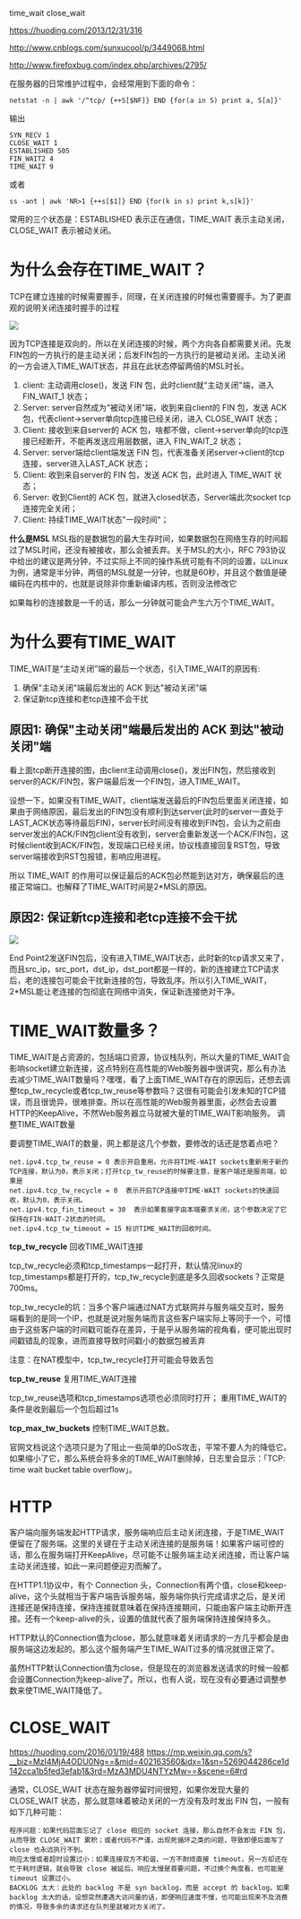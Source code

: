 time_wait close_wait

https://huoding.com/2013/12/31/316

http://www.cnblogs.com/sunxucool/p/3449068.html

http://www.firefoxbug.com/index.php/archives/2795/

在服务器的日常维护过程中，会经常用到下面的命令：

    netstat -n | awk '/^tcp/ {++S[$NF]} END {for(a in S) print a, S[a]}' 

输出

	SYN_RECV 1
	CLOSE_WAIT 1
	ESTABLISHED 505
	FIN_WAIT2 4
	TIME_WAIT 9

或者

	ss -ant | awk 'NR>1 {++s[$1]} END {for(k in s) print k,s[k]}'

常用的三个状态是：ESTABLISHED 表示正在通信，TIME_WAIT 表示主动关闭，CLOSE_WAIT 表示被动关闭。

# 为什么会存在TIME_WAIT？

TCP在建立连接的时候需要握手，同理，在关闭连接的时候也需要握手。为了更直观的说明关闭连接时握手的过程

![](tcp_close.png)

因为TCP连接是双向的，所以在关闭连接的时候，两个方向各自都需要关闭。先发FIN包的一方执行的是主动关闭；后发FIN包的一方执行的是被动关闭。主动关闭的一方会进入TIME_WAIT状态，并且在此状态停留两倍的MSL时长。


1. client: 主动调用close()，发送 FIN 包，此时client就"主动关闭"端，进入 FIN_WAIT_1 状态；
2. Server: server自然成为"被动关闭"端，收到来自client的 FIN 包，发送 ACK 包，代表client->server单向tcp连接已经关闭，进入 CLOSE_WAIT 状态；
3. Client: 接收到来自server的 ACK 包，啥都不做，client->server单向的tcp连接已经断开，不能再发送应用层数据，进入 FIN_WAIT_2 状态；
4. Server: server端给client端发送 FIN 包，代表准备关闭server->client的tcp连接，server进入LAST_ACK 状态；
5. Client: 收到来自server的 FIN 包，发送 ACK 包，此时进入 TIME_WAIT 状态；
6. Server: 收到Client的 ACK 包，就进入closed状态，Server端此次socket tcp连接完全关闭；
7. Client: 持续TIME_WAIT状态"一段时间"；


**什么是MSL**
MSL指的是数据包的最大生存时间，如果数据包在网络生存的时间超过了MSL时间，还没有被接收，那么会被丢弃。关于MSL的大小，RFC 793协议中给出的建议是两分钟，不过实际上不同的操作系统可能有不同的设置，以Linux为例，通常是半分钟，两倍的MSL就是一分钟，也就是60秒，并且这个数值是硬编码在内核中的，也就是说除非你重新编译内核，否则没法修改它

如果每秒的连接数是一千的话，那么一分钟就可能会产生六万个TIME_WAIT。

# 为什么要有TIME_WAIT
TIME_WAIT是“主动关闭”端的最后一个状态，引入TIME_WAIT的原因有:

1. 确保"主动关闭"端最后发出的 ACK 到达"被动关闭"端
2. 保证新tcp连接和老tcp连接不会干扰

## 原因1: 确保"主动关闭"端最后发出的 ACK 到达"被动关闭"端

看上面tcp断开连接的图，由client主动调用close()，发出FIN包，然后接收到server的ACK/FIN包，客户端最后发一个FIN包，进入TIME_WAIT。

设想一下，如果没有TIME_WAIT，client端发送最后的FIN包后里面关闭连接，如果由于网络原因，最后发出的FIN包没有顺利到达server(此时的server一直处于LAST_ACK状态等待最后FIN)，server长时间没有接收到FIN包，会认为之前由server发出的ACK/FIN包client没有收到，server会重新发送一个ACK/FIN包，这时候client收到ACK/FIN包，发现端口已经关闭，协议栈直接回复RST包，导致server端接收到RST包报错，影响应用进程。

所以 TIME_WAIT 的作用可以保证最后的ACK包必然能到达对方，确保最后的连接正常端口。也解释了TIME_WAIT时间是2*MSL的原因。

## 原因2: 保证新tcp连接和老tcp连接不会干扰

![](tcp_close2.png)

End Point2发送FIN包后，没有进入TIME_WAIT状态，此时新的tcp请求又来了，而且src_ip，src_port，dst_ip，dst_port都是一样的，新的连接建立TCP请求后，老的连接包可能会干扰新连接的包，导致乱序。所以引入TIME_WAIT，2*MSL能让老连接的包彻底在网络中消失，保证新连接绝对干净。

# TIME_WAIT数量多？

TIME_WAIT是占资源的，包括端口资源，协议栈队列，所以大量的TIME_WAIT会影响socket建立新连接，这点特别在高性能的Web服务器中很讲究，那么有办法去减少TIME_WAIT数量吗？嘿嘿，看了上面TIME_WAIT存在的原因后，还想去调整tcp_tw_recycle或者tcp_tw_reuse等参数吗？这很有可能会引发未知的TCP错误，而且很诡异，很难排查。所以在高性能的Web服务器里面，必然会去设置HTTP的KeepAlive，不然Web服务器立马就被大量的TIME_WAIT影响服务。
调整TIME_WAIT数量

要调整TIME_WAIT的数量，网上都是这几个参数，要修改的话还是悠着点吧？

	net.ipv4.tcp_tw_reuse = 0 表示开启重用。允许将TIME-WAIT sockets重新用于新的TCP连接，默认为0，表示关闭；打开tcp_tw_reuse的时候要注意，是客户端还是服务端，如果是
	net.ipv4.tcp_tw_recycle = 0  表示开启TCP连接中TIME-WAIT sockets的快速回收，默认为0，表示关闭。
	net.ipv4.tcp_fin_timeout = 30  表示如果套接字由本端要求关闭，这个参数决定了它保持在FIN-WAIT-2状态的时间。
	net.ipv4.tcp_tw_timeout = 15 标识TIME_WAIT的回收时间。

**tcp_tw_recycle**
回收TIME_WAIT连接

tcp_tw_recycle必须和tcp_timestamps一起打开，默认情况linux的tcp_timestamps都是打开的，tcp_tw_recycle到底是多久回收sockets？正常是700ms。

tcp_tw_recycle的坑：当多个客户端通过NAT方式联网并与服务端交互时，服务端看到的是同一个IP，也就是说对服务端而言这些客户端实际上等同于一个，可惜由于这些客户端的时间戳可能存在差异，于是乎从服务端的视角看，便可能出现时间戳错乱的现象，进而直接导致时间戳小的数据包被丢弃

注意：在NAT模型中，tcp_tw_recycle打开可能会导致丢包

**tcp_tw_reuse**
复用TIME_WAIT连接

tcp_tw_reuse选项和tcp_timestamps选项也必须同时打开；
重用TIME_WAIT的条件是收到最后一个包后超过1s


**tcp_max_tw_buckets**
控制TIME_WAIT总数。

官网文档说这个选项只是为了阻止一些简单的DoS攻击，平常不要人为的降低它。如果缩小了它，那么系统会将多余的TIME_WAIT删除掉，日志里会显示：「TCP: time wait bucket table overflow」。

# HTTP

客户端向服务端发起HTTP请求，服务端响应后主动关闭连接，于是TIME_WAIT便留在了服务端。这里的关键在于主动关闭连接的是服务端！如果客户端可控的话，那么在服务端打开KeepAlive，尽可能不让服务端主动关闭连接，而让客户端主动关闭连接，如此一来问题便迎刃而解了。

在HTTP1.1协议中，有个 Connection 头，Connection有两个值，close和keep-alive，这个头就相当于客户端告诉服务端，服务端你执行完成请求之后，是关闭连接还是保持连接，保持连接就意味着在保持连接期间，只能由客户端主动断开连接。还有一个keep-alive的头，设置的值就代表了服务端保持连接保持多久。

HTTP默认的Connection值为close，那么就意味着关闭请求的一方几乎都会是由服务端这边发起的。那么这个服务端产生TIME_WAIT过多的情况就很正常了。

虽然HTTP默认Connection值为close，但是现在的浏览器发送请求的时候一般都会设置Connection为keep-alive了。所以，也有人说，现在没有必要通过调整参数来使TIME_WAIT降低了。

# CLOSE_WAIT

https://huoding.com/2016/01/19/488
https://mp.weixin.qq.com/s?__biz=MzI4MjA4ODU0Ng==&mid=402163560&idx=1&sn=5269044286ce1d142cca1b5fed3efab1&3rd=MzA3MDU4NTYzMw==&scene=6#rd

通常，CLOSE_WAIT 状态在服务器停留时间很短，如果你发现大量的 CLOSE_WAIT 状态，那么就意味着被动关闭的一方没有及时发出 FIN 包，一般有如下几种可能：

    程序问题：如果代码层面忘记了 close 相应的 socket 连接，那么自然不会发出 FIN 包，从而导致 CLOSE_WAIT 累积；或者代码不严谨，出现死循环之类的问题，导致即便后面写了 close 也永远执行不到。
    响应太慢或者超时设置过小：如果连接双方不和谐，一方不耐烦直接 timeout，另一方却还在忙于耗时逻辑，就会导致 close 被延后。响应太慢是首要问题，不过换个角度看，也可能是 timeout 设置过小。
    BACKLOG 太大：此处的 backlog 不是 syn backlog，而是 accept 的 backlog，如果 backlog 太大的话，设想突然遭遇大访问量的话，即便响应速度不慢，也可能出现来不及消费的情况，导致多余的请求还在队列里就被对方关闭了。
